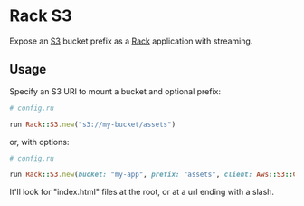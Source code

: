 # Rack S3

Expose an [S3][s3] bucket prefix as a [Rack][rack] application with streaming.

  [s3]: https://aws.amazon.com/s3
  [rack]: https://github.com/rack/rack

## Usage

Specify an S3 URI to mount a bucket and optional prefix:

```ruby
# config.ru

run Rack::S3.new("s3://my-bucket/assets")
```

or, with options:

```ruby
# config.ru

run Rack::S3.new(bucket: "my-app", prefix: "assets", client: Aws::S3::Client.new(...))
```

It'll look for "index.html" files at the root, or at a url ending with a slash.
